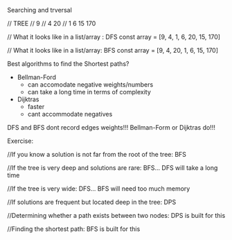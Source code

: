 Searching and trversal

// TREE
//       9
//   4       20
// 1   6  15    170

// What it looks like in a list/array : DFS
const array = [9, 4, 1, 6, 20, 15, 170]

// What it looks like in a list/array: BFS
const array = [9, 4, 20, 1, 6, 15, 170]

Best algorithms to find the Shortest paths?
- Bellman-Ford
    - can accomodate negative weights/numbers
    - can take a long time in terms of complexity
- Dijktras
    - faster
    - cant accommodate negatives

DFS and BFS dont record edges weights!!!
Bellman-Form or Dijktras do!!!

Exercise:

//If you know a solution is not far from the root of the tree: BFS

//If the tree is very deep and solutions are rare: BFS... DFS will take a long time

//If the tree is very wide: DFS... BFS will need too much memory

//If solutions are frequent but located deep in the tree: DPS

//Determining whether a path exists between two nodes: DPS is built for this

//Finding the shortest path: BFS is built for this